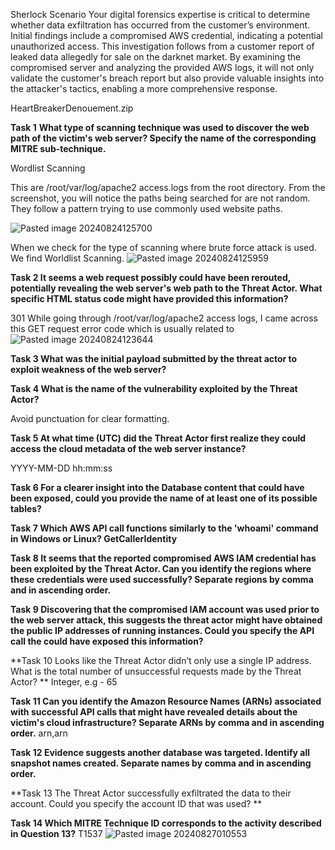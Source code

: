 Sherlock Scenario
Your digital forensics expertise is critical to determine whether data exfiltration has occurred from the customer’s environment. Initial findings include a compromised AWS credential, indicating a potential unauthorized access. This investigation follows from a customer report of leaked data allegedly for sale on the darknet market. By examining the compromised server and analyzing the provided AWS logs, it will not only validate the customer's breach report but also provide valuable insights into the attacker's tactics, enabling a more comprehensive response.

HeartBreakerDenouement.zip


**Task 1**
**What type of scanning technique was used to discover the web path of the victim's web server? Specify the name of the corresponding MITRE sub-technique.**

Wordlist Scanning

This are  /root/var/log/apache2 access.logs from the root directory.
From the screenshot, you will notice the paths being searched for are not random. They follow a pattern trying to use commonly used website paths.

![Pasted image 20240824125700](https://github.com/user-attachments/assets/d2e377f7-fca4-41a4-ad65-9e447772204c)

When we check for the type of scanning where brute force attack is used. We find Worldlist Scanning.
![Pasted image 20240824125959](https://github.com/user-attachments/assets/865ed342-d1e1-4f15-8e47-d710911810a6)


**Task 2
It seems a web request possibly could have been rerouted, potentially revealing the web server's web path to the Threat Actor. What specific HTML status code might have provided this information?**

301
While going through /root/var/log/apache2 access logs, I came across this GET request error code which is usually related to 
![Pasted image 20240824123644](https://github.com/user-attachments/assets/b3516197-2ae0-4350-b359-93a5351f6f36)


**Task 3
What was the initial payload submitted by the threat actor to exploit weakness of the web server?**


**Task 4
What is the name of the vulnerability exploited by the Threat Actor?**

Avoid punctuation for clear formatting.

**Task 5
At what time (UTC) did the Threat Actor first realize they could access the cloud metadata of the web server instance?**

YYYY-MM-DD hh:mm:ss

**Task 6
For a clearer insight into the Database content that could have been exposed, could you provide the name of at least one of its possible tables?**


**Task 7
Which AWS API call functions similarly to the 'whoami' command in Windows or Linux?
GetCallerIdentity**

**Task 8
It seems that the reported compromised AWS IAM credential has been exploited by the Threat Actor. Can you identify the regions where these credentials were used successfully? Separate regions by comma and in ascending order.**


**Task 9
Discovering that the compromised IAM account was used prior to the web server attack, this suggests the threat actor might have obtained the public IP addresses of running instances. Could you specify the API call the could have exposed this information?**


**Task 10
Looks like the Threat Actor didn’t only use a single IP address. What is the total number of unsuccessful requests made by the Threat Actor?
**
Integer, e.g - 65

**Task 11
Can you identify the Amazon Resource Names (ARNs) associated with successful API calls that might have revealed details about the victim's cloud infrastructure? Separate ARNs by comma and in ascending order.**
arn,arn

**Task 12
Evidence suggests another database was targeted. Identify all snapshot names created. Separate names by comma and in ascending order.**


**Task 13
The Threat Actor successfully exfiltrated the data to their account. Could you specify the account ID that was used?
**

**Task 14
Which MITRE Technique ID corresponds to the activity described in Question 13?**
T1537
![Pasted image 20240827010553](https://github.com/user-attachments/assets/44880861-83ea-4f71-9cb2-a67215e1ccbc)
